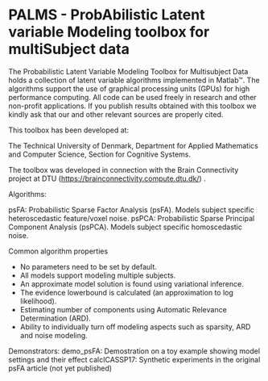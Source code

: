 # PALMS - ProbAbilistic Latent variable Modeling toolbox for multiSubject data
The Probabilistic Latent Variable Modeling Toolbox for Multisubject Data 
holds a collection of latent variable algorithms implemented in Matlab™. 
The algorithms support the use of graphical processing units (GPUs) for 
high performance computing. All code can be used freely in research and 
other non-profit applications. If you publish results obtained with this 
toolbox we kindly ask that our and other relevant sources are properly cited. 

This toolbox has been developed at:

The Technical University of Denmark, 
Department for Applied Mathematics and Computer Science,
Section for Cognitive Systems.

The toolbox was developed in connection with the Brain Connectivity project 
at DTU (https://brainconnectivity.compute.dtu.dk/) .

Algorithms:

psFA: Probabilistic Sparse Factor Analysis (psFA). Models subject specific heteroscedastic feature/voxel noise.
psPCA: Probabilistic Sparse Principal Component Analysis (psPCA). Models subject specific homoscedastic noise.

Common algorithm properties

* No parameters need to be set by default.
* All models support modeling multiple subjects.
* An approximate model solution is found using variational inference.
* The evidence lowerbound is calculated (an approximation to log likelihood).
* Estimating number of components using Automatic Relevance Determination (ARD).
* Ability to individually turn off modeling aspects such as sparsity, ARD and noise modeling.

Demonstrators:
demo_psFA:      Demostration on a toy example showing model settings and their effect
calcICASSP17:   Synthetic experiments in the original psFA article (not yet published)